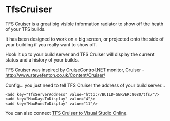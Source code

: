 TfsCruiser
==========

TFS Cruiser is a great big visible information radiator to show off the heath of your TFS builds.

It has been designed to work on a big screen, or projected onto the side of your building if you really want to show off.

Hook it up to your build server and TFS Cruiser will display the current status and a history of your builds.

TFS Cruiser was inspired by CruiseControl.NET monitor, Cruiser - http://www.stevefenton.co.uk/Content/Cruiser/

Config... you just need to tell TFS Cruiser the address of your build server...

    <add key="TfsServerAddress" value="http://BUILD-SERVER:8080/tfs/"/>
    <add key="MaxDaysToDisplay" value="4"/>
    <add key="MaxRunsToDisplay" value="11"/>

You can also connect [TFS Cruiser to Visual Studio Online](https://www.stevefenton.co.uk/Content/Blog/Date/201505/Blog/Connect-TFS-Cruiser-To-Visual-Studio-Online/).
